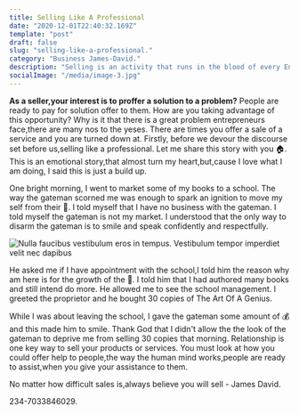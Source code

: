 ```yaml
---
title: Selling Like A Professional
date: "2020-12-01T22:40:32.169Z"
template: "post"
draft: false
slug: "selling-like-a-professional."
category: "Business James-David."
description: "Selling is an activity that runs in the blood of every Entrepreneur. You have something to offer the people."
socialImage: "/media/image-3.jpg"
---
```


**As a seller,your interest is to proffer a solution to a problem?** People are ready to pay for solution offer to them. How are you taking advantage of this opportunity? Why is it that there is a great problem entrepreneurs face,there are many nos to the yeses. There are times you offer a sale of a service and you are turned down at. Firstly, before we devour the discourse set before us,selling like a professional. Let me share this story with you 🏠. This is an emotional story,that almost turn my heart,but,cause I love what I am doing, I said this is just a build up.

One bright morning, I went to market some of my books to a school. The way the gateman scorned me was enough to spark an ignition to move my self from their 🏫. I told myself that I have no business with the gateman. I told myself the gateman is not my market. I understood that the only way to disarm the gateman is to smile and speak confidently and respectfully.

![Nulla faucibus vestibulum eros in tempus. Vestibulum tempor imperdiet velit nec dapibus](/media/image-3.jpg)

He asked me if I have appointment with the school,I told him the reason why am here is for the growth of the 🏫. I told him that I had authored many books and still intend do more. He allowed me to see the school management. I greeted the proprietor and he bought 30 copies of The Art Of A Genius.

While I was about leaving the school, I gave the gateman some amount of 💰 and this made him to smile. Thank God that I didn't allow the the look of the gateman to deprive me from selling 30 copies that morning. Relationship is one key way to sell your products or services. You must look at how you could offer help to people,the way the human mind works,people are ready to assist,when you give your assistance to them.

No matter how difficult sales is,always believe you will sell - James David.

234-7033846029.
